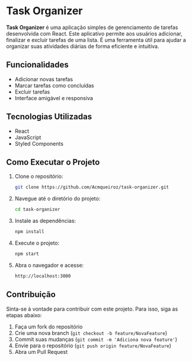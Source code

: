 # Task Organizer

**Task Organizer** é uma aplicação simples de gerenciamento de tarefas desenvolvida com React. Este aplicativo permite aos usuários adicionar, finalizar e excluir tarefas de uma lista. É uma ferramenta útil para ajudar a organizar suas atividades diárias de forma eficiente e intuitiva.

## Funcionalidades

- Adicionar novas tarefas
- Marcar tarefas como concluídas
- Excluir tarefas
- Interface amigável e responsiva

## Tecnologias Utilizadas

- React
- JavaScript
- Styled Components

## Como Executar o Projeto

1. Clone o repositório:
    ```sh
    git clone https://github.com/Acmqueiroz/task-organizer.git
    ```

2. Navegue até o diretório do projeto:
    ```sh
    cd task-organizer
    ```

3. Instale as dependências:
    ```sh
    npm install
    ```

4. Execute o projeto:
    ```sh
    npm start
    ```

5. Abra o navegador e acesse:
    ```sh
    http://localhost:3000
    ```

## Contribuição

Sinta-se à vontade para contribuir com este projeto. Para isso, siga as etapas abaixo:

1. Faça um fork do repositório
2. Crie uma nova branch (`git checkout -b feature/NovaFeature`)
3. Commit suas mudanças (`git commit -m 'Adiciona nova feature'`)
4. Envie para o repositório (`git push origin feature/NovaFeature`)
5. Abra um Pull Request

